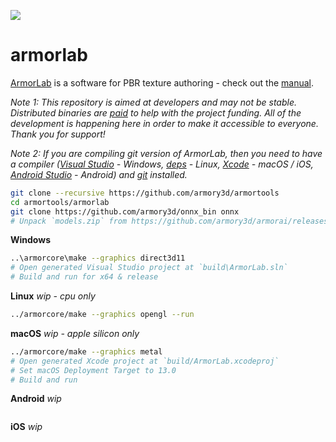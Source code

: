 ![](https://armorlab.org/img/git.jpg)

armorlab
==============

[ArmorLab](https://armorlab.org) is a software for PBR texture authoring - check out the [manual](https://armorlab.org/manual).

*Note 1: This repository is aimed at developers and may not be stable. Distributed binaries are [paid](https://armorlab.org/download) to help with the project funding. All of the development is happening here in order to make it accessible to everyone. Thank you for support!*

*Note 2: If you are compiling git version of ArmorLab, then you need to have a compiler ([Visual Studio](https://visualstudio.microsoft.com/downloads/) - Windows, [deps](https://github.com/armory3d/armortools/wiki/Linux-Dependencies) - Linux, [Xcode](https://developer.apple.com/xcode/resources/) - macOS / iOS, [Android Studio](https://developer.android.com/studio) - Android) and [git](https://git-scm.com/downloads) installed.*

```bash
git clone --recursive https://github.com/armory3d/armortools
cd armortools/armorlab
git clone https://github.com/armory3d/onnx_bin onnx
# Unpack `models.zip` from https://github.com/armory3d/armorai/releases into `assets/models` using 7-Zip - Extract Here
```

**Windows**
```bash
..\armorcore\make --graphics direct3d11
# Open generated Visual Studio project at `build\ArmorLab.sln`
# Build and run for x64 & release
```

**Linux** *wip - cpu only*
```bash
../armorcore/make --graphics opengl --run
```

**macOS** *wip - apple silicon only*
```bash
../armorcore/make --graphics metal
# Open generated Xcode project at `build/ArmorLab.xcodeproj`
# Set macOS Deployment Target to 13.0
# Build and run
```

**Android** *wip*
```bash
```

**iOS** *wip*
```bash
```
